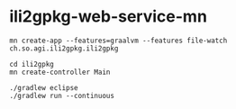 # ili2gpkg-web-service-mn

```
mn create-app --features=graalvm --features file-watch ch.so.agi.ili2gpkg.ili2gpkg
```

```
cd ili2gpkg
mn create-controller Main
```

```
./gradlew eclipse
./gradlew run --continuous

```
